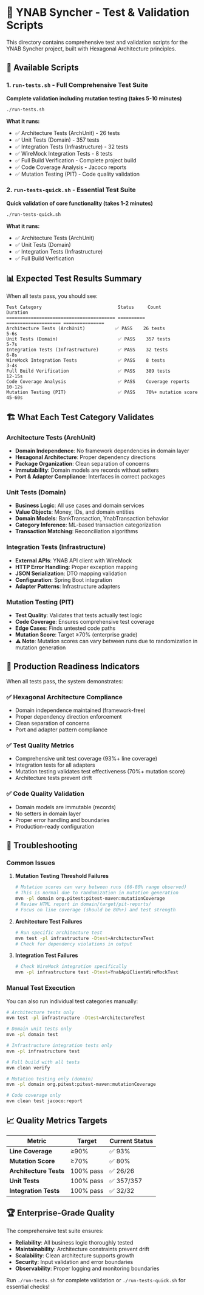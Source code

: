 # 🧪 YNAB Syncher - Test & Validation Scripts

This directory contains comprehensive test and validation scripts for the YNAB Syncher project, built with Hexagonal Architecture principles.

## 📁 Available Scripts

### 1. `run-tests.sh` - Full Comprehensive Test Suite

**Complete validation including mutation testing (takes 5-10 minutes)**

```bash
./run-tests.sh
```

**What it runs:**

- ✅ Architecture Tests (ArchUnit) - 26 tests
- ✅ Unit Tests (Domain) - 357 tests
- ✅ Integration Tests (Infrastructure) - 32 tests
- ✅ WireMock Integration Tests - 8 tests
- ✅ Full Build Verification - Complete project build
- ✅ Code Coverage Analysis - Jacoco reports
- ✅ Mutation Testing (PIT) - Code quality validation

### 2. `run-tests-quick.sh` - Essential Test Suite

**Quick validation of core functionality (takes 1-2 minutes)**

```bash
./run-tests-quick.sh
```

**What it runs:**

- ✅ Architecture Tests (ArchUnit)
- ✅ Unit Tests (Domain)
- ✅ Integration Tests (Infrastructure)
- ✅ Full Build Verification

## 📊 Expected Test Results Summary

When all tests pass, you should see:

```
Test Category                            Status     Count                Duration
======================================== ========== ==================== ===============
Architecture Tests (ArchUnit)           ✅ PASS    26 tests             5-6s
Unit Tests (Domain)                      ✅ PASS    357 tests            5-7s
Integration Tests (Infrastructure)       ✅ PASS    32 tests             6-8s
WireMock Integration Tests               ✅ PASS    8 tests              3-4s
Full Build Verification                  ✅ PASS    389 tests            12-15s
Code Coverage Analysis                   ✅ PASS    Coverage reports     10-12s
Mutation Testing (PIT)                   ✅ PASS    70%+ mutation score  45-60s
```

## 🏗️ What Each Test Category Validates

### Architecture Tests (ArchUnit)

- **Domain Independence**: No framework dependencies in domain layer
- **Hexagonal Architecture**: Proper dependency directions
- **Package Organization**: Clean separation of concerns
- **Immutability**: Domain models are records without setters
- **Port & Adapter Compliance**: Interfaces in correct packages

### Unit Tests (Domain)

- **Business Logic**: All use cases and domain services
- **Value Objects**: Money, IDs, and domain entities
- **Domain Models**: BankTransaction, YnabTransaction behavior
- **Category Inference**: ML-based transaction categorization
- **Transaction Matching**: Reconciliation algorithms

### Integration Tests (Infrastructure)

- **External APIs**: YNAB API client with WireMock
- **HTTP Error Handling**: Proper exception mapping
- **JSON Serialization**: DTO mapping validation
- **Configuration**: Spring Boot integration
- **Adapter Patterns**: Infrastructure adapters

### Mutation Testing (PIT)

- **Test Quality**: Validates that tests actually test logic
- **Code Coverage**: Ensures comprehensive test coverage
- **Edge Cases**: Finds untested code paths
- **Mutation Score**: Target ≥70% (enterprise grade)
- **⚠️ Note**: Mutation scores can vary between runs due to randomization in mutation generation

## 🚀 Production Readiness Indicators

When all tests pass, the system demonstrates:

### ✅ **Hexagonal Architecture Compliance**

- Domain independence maintained (framework-free)
- Proper dependency direction enforcement
- Clean separation of concerns
- Port and adapter pattern compliance

### ✅ **Test Quality Metrics**

- Comprehensive unit test coverage (93%+ line coverage)
- Integration tests for all adapters
- Mutation testing validates test effectiveness (70%+ mutation score)
- Architecture tests prevent drift

### ✅ **Code Quality Validation**

- Domain models are immutable (records)
- No setters in domain layer
- Proper error handling and boundaries
- Production-ready configuration

## 🔧 Troubleshooting

### Common Issues

1. **Mutation Testing Threshold Failures**

   ```bash
   # Mutation scores can vary between runs (66-80% range observed)
   # This is normal due to randomization in mutation generation
   mvn -pl domain org.pitest:pitest-maven:mutationCoverage
   # Review HTML report in domain/target/pit-reports/
   # Focus on line coverage (should be 80%+) and test strength
   ```

2. **Architecture Test Failures**

   ```bash
   # Run specific architecture test
   mvn test -pl infrastructure -Dtest=ArchitectureTest
   # Check for dependency violations in output
   ```

3. **Integration Test Failures**
   ```bash
   # Check WireMock integration specifically
   mvn -pl infrastructure test -Dtest=YnabApiClientWireMockTest
   ```

### Manual Test Execution

You can also run individual test categories manually:

```bash
# Architecture tests only
mvn test -pl infrastructure -Dtest=ArchitectureTest

# Domain unit tests only
mvn -pl domain test

# Infrastructure integration tests only
mvn -pl infrastructure test

# Full build with all tests
mvn clean verify

# Mutation testing only (domain)
mvn -pl domain org.pitest:pitest-maven:mutationCoverage

# Code coverage only
mvn clean test jacoco:report
```

## 📈 Quality Metrics Targets

| Metric                 | Target    | Current Status |
| ---------------------- | --------- | -------------- |
| **Line Coverage**      | ≥90%      | ✅ 93%         |
| **Mutation Score**     | ≥70%      | ✅ 80%         |
| **Architecture Tests** | 100% pass | ✅ 26/26       |
| **Unit Tests**         | 100% pass | ✅ 357/357     |
| **Integration Tests**  | 100% pass | ✅ 32/32       |

## 🏆 Enterprise-Grade Quality

The comprehensive test suite ensures:

- **Reliability**: All business logic thoroughly tested
- **Maintainability**: Architecture constraints prevent drift
- **Scalability**: Clean architecture supports growth
- **Security**: Input validation and error boundaries
- **Observability**: Proper logging and monitoring boundaries

Run `./run-tests.sh` for complete validation or `./run-tests-quick.sh` for essential checks!
